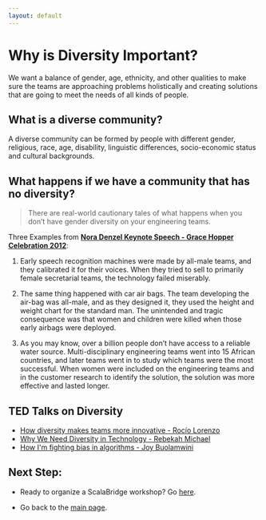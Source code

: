 ```yaml
---
layout: default
---
```


# Why is Diversity Important?

We want a balance of gender, age, ethnicity, and other qualities to make sure the teams are approaching problems holistically and creating solutions that are going to meet the needs of all kinds of people.

## What is a diverse community?
A diverse community can be formed by people with different gender, religious, race, age, disability, linguistic differences, socio-economic status and cultural backgrounds.

## What happens if we have a community that has no diversity?
> There are real-world cautionary tales of what happens when you don’t have gender diversity on your engineering teams.

Three Examples from [**Nora Denzel Keynote Speech - Grace Hopper Celebration 2012**](https://www.youtube.com/watch?v=242Z5BhJAC8):

1. Early speech recognition machines were made by all-male teams, and they calibrated it for their voices. When they tried to sell to primarily female secretarial teams, the technology failed miserably.

2. The same thing happened with car air bags. The team developing the air-bag was all-male, and as they designed it, they used the height and weight chart for the standard man. The unintended and tragic consequence was that women and children were killed when those early airbags were deployed.

3. As you may know, over a billion people don’t have access to a reliable water source. Multi-disciplinary engineering teams went into 15 African countries, and later teams went in to study which teams were the most successful. When women were included on the engineering teams and in the customer research to identify the solution, the solution was more effective and lasted longer.

## TED Talks on Diversity

* [How diversity makes teams more innovative - Rocío Lorenzo](https://www.ted.com/talks/rocio_lorenzo_want_a_more_innovative_company_hire_more_women/transcript?language=en)
* [Why We Need Diversity in Technology - Rebekah Michael](https://www.youtube.com/watch?v=OOQfQwxCOF0)
* [How I'm fighting bias in algorithms - Joy Buolamwini](https://www.ted.com/talks/joy_buolamwini_how_i_m_fighting_bias_in_algorithms)

## Next Step:
- Ready to organize a ScalaBridge workshop? Go [here](/organizers).

- Go back to the [main page](/).
